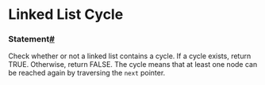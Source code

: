 # Linked List Cycle

### Statement[#](https://www.educative.io/courses/grokking-coding-interview-in-javascript/linked-list-cycle#Statement) <a href="#statement" id="statement"></a>

Check whether or not a linked list contains a cycle. If a cycle exists, return TRUE. Otherwise, return FALSE. The cycle means that at least one node can be reached again by traversing the `next` pointer.
